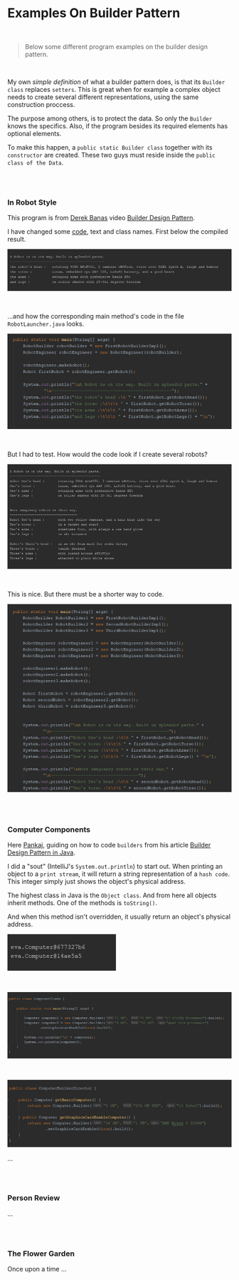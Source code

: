 # Examples On Builder Pattern

<br>

> Below some different program examples on the builder design pattern. 

<br>

My own *simple definition* of what a builder pattern does, is that its `Builder class` replaces `setters`. This is great when for example a complex object needs to create several different representations, using the same construction proccess. 

The purpose among others, is to protect the data. So only the `Builder` knows the specifics. Also, if the program besides its required elements has optional elements.   

To make this happen, a `public static Builder class` together with its `constructor` are created. These two guys must reside inside the `public class of the Data`.   

<br>
<br>


### In Robot Style

This program is from [Derek Banas](https://www.youtube.com/user/derekbanas) video [Builder Design Pattern](https://www.youtube.com/watch?v=9XnsOpjclUg). 

I have changed some [code](https://github.com/evajavadev/ExamplesOnBuilderPattern/tree/master/InRobotStyle), text and class names. First below the compiled result.     

![promt on a robot](/images/aRobotOnWay.jpg) 

<br>

...and how the corresponding main method's code in the file `RobotLauncher.java` looks. 

![code for the result on one robot](/images/soutFirstRobotBuilderImpl.jpg) 

<br> 

But I had to test. How would the code look if I create several robots?

![code for serveral robots](/images/RobotsOnWay.jpg)

<br>

This is nice. But there must be a shorter way to code.

![promt on the result for several robots](/images/soutRobotsOnWay.jpg)

<br>
<br>


### Computer Components

Here [Pankaj](https://www.youtube.com/user/JournalDev), guiding on how to code `builders` from his article [Builder Design Pattern in Java](https://www.journaldev.com/1425/builder-design-pattern-in-java). 

I did a "sout" (IntelliJ's `System.out.println`) to start out. When printing an object to a `print stream`, it will return a string representation of a `hash code`. This integer simply just shows the object's physical address.

The highest class in Java is the `Object class`. And from here all objects inherit methods. One of the methods is `toString()`.

And when this method isn't overridden, it usually return an object's physical address.
 

![the first promt on computer components](/images/soutComputerComponents1.jpg)

<br>

![code for ...](/images/ComputerComponents_ComputerClient.jpg)

<br>

![code for ...](/images/ComputerComponents_ComputerBuilderDirector.jpg)

...

<br>
<br>


### Person Review

...

<br>
<br>


### The Flower Garden

Once upon a time ...
